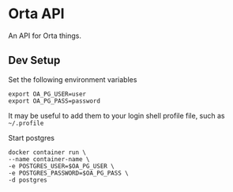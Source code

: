 # Orta API

An API for Orta things.

## Dev Setup

Set the following environment variables

```
export OA_PG_USER=user
export OA_PG_PASS=password
```

It may be useful to add them to your login shell profile file,
such as `~/.profile`


Start postgres

```
docker container run \
--name container-name \
-e POSTGRES_USER=$OA_PG_USER \
-e POSTGRES_PASSWORD=$OA_PG_PASS \
-d postgres
```


